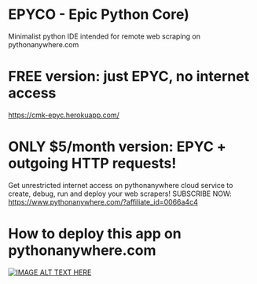 # EPYCO - Epic Python Core)
Minimalist python IDE intended for remote web scraping on pythonanywhere.com

# FREE version: just EPYC, no internet access
https://cmk-epyc.herokuapp.com/

# ONLY $5/month version: EPYC + outgoing HTTP requests!
Get unrestricted internet access on pythonanywhere cloud service
to create, debug, run and deploy your web scrapers!
SUBSCRIBE NOW: https://www.pythonanywhere.com/?affiliate_id=0066a4c4

# How to deploy this app on pythonanywhere.com
[![IMAGE ALT TEXT HERE](https://img.youtube.com/vi/dGpc6yBe6iE/0.jpg)](https://www.youtube.com/watch?v=dGpc6yBe6iE)
